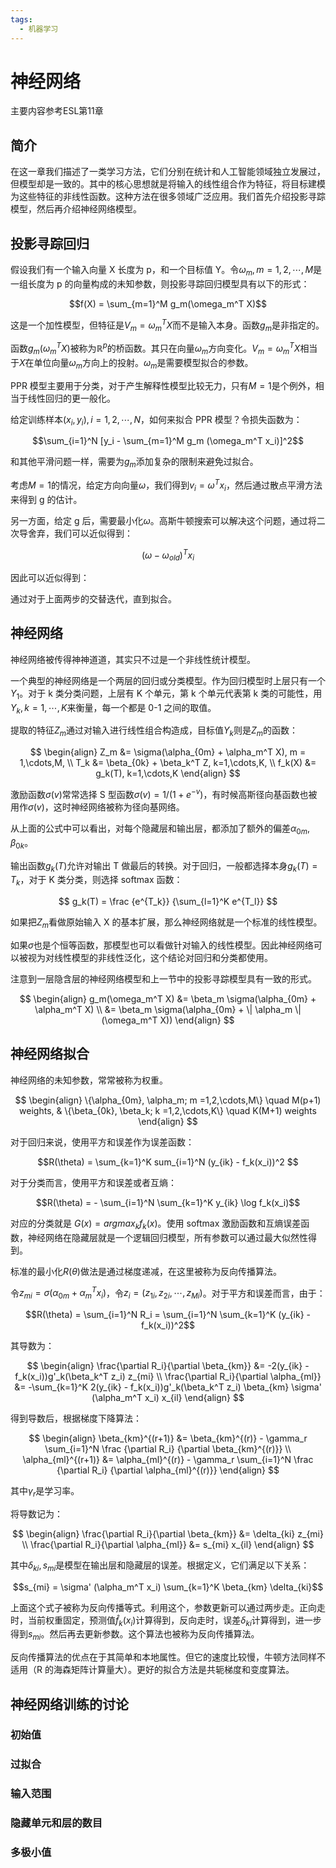 ```yaml
---
tags:
  - 机器学习
---
```


# 神经网络

主要内容参考ESL第11章

## 简介

在这一章我们描述了一类学习方法，它们分别在统计和人工智能领域独立发展过，但模型却是一致的。其中的核心思想就是将输入的线性组合作为特征，将目标建模为这些特征的非线性函数。这种方法在很多领域广泛应用。我们首先介绍投影寻踪模型，然后再介绍神经网络模型。

## 投影寻踪回归

假设我们有一个输入向量 X 长度为 p，和一个目标值 Y。令$\omega_m, m=1,2,\cdots,M$是一组长度为 p 的向量构成的未知参数，则投影寻踪回归模型具有以下的形式：

$$f(X) = \sum_{m=1}^M g_m(\omega_m^T X)$$

这是一个加性模型，但特征是$V_m = \omega_m^T X$而不是输入本身。函数$g_m$是非指定的。

函数$g_m(\omega_m^T X)$被称为$\mathbb{R}^p$的桥函数。其只在向量$\omega_m$方向变化。$V_m = \omega_m^T X$相当于$X$在单位向量$\omega_m$方向上的投射。$\omega_m$是需要模型拟合的参数。

PPR 模型主要用于分类，对于产生解释性模型比较无力，只有$M=1$是个例外，相当于线性回归的更一般化。

给定训练样本$(x_i,y_i), i=1,2,\cdots,N$，如何来拟合 PPR 模型？令损失函数为：

$$\sum_{i=1}^N [y_i - \sum_{m=1}^M g_m (\omega_m^T x_i)]^2$$

和其他平滑问题一样，需要为$g_m$添加复杂的限制来避免过拟合。

考虑$M=1$的情况，给定方向向量$\omega$，我们得到$v_i = \omega^T x_i$，然后通过散点平滑方法来得到 g 的估计。

另一方面，给定 g 后，需要最小化$\omega$。高斯牛顿搜索可以解决这个问题，通过将二次导舍弃，我们可以近似得到：

$$
(\omega - \omega_{old})^T x_i$$

因此可以近似得到：
$$$$

通过对于上面两步的交替迭代，直到拟合。

## 神经网络

神经网络被传得神神道道，其实只不过是一个非线性统计模型。

一个典型的神经网络是一个两层的回归或分类模型。作为回归模型时上层只有一个$Y_1$。对于 k 类分类问题，上层有 K 个单元，第 k 个单元代表第 k 类的可能性，用$Y_k, k=1,\cdots,K$来衡量，每一个都是 0-1 之间的取值。

提取的特征$Z_m$通过对输入进行线性组合构造成，目标值$Y_k$则是$Z_m$的函数：

$$
\begin{align}
Z_m &= \sigma(\alpha_{0m} + \alpha_m^T X), m = 1,\cdots,M, \\
T_k &= \beta_{0k} + \beta_k^T Z, k=1,\cdots,K, \\
f_k(X) &= g_k(T), k=1,\cdots,K
\end{align}
$$

激励函数$\sigma(v)$常常选择 S 型函数$\sigma(v)=1/(1+e^{-v})$，有时候高斯径向基函数也被用作$\sigma(v)$，这时神经网络被称为径向基网络。

从上面的公式中可以看出，对每个隐藏层和输出层，都添加了额外的偏差$\alpha_{0m}, \beta_{0k}$。

输出函数$g_k(T)$允许对输出 T 做最后的转换。对于回归，一般都选择本身$g_k(T) = T_k$，对于 K 类分类，则选择 softmax 函数：

$$
g_k(T) = \frac {e^{T_k}} {\sum_{l=1}^K e^{T_l}}
$$

如果把$Z_m$看做原始输入 X 的基本扩展，那么神经网络就是一个标准的线性模型。

如果$\sigma$也是个恒等函数，那模型也可以看做针对输入的线性模型。因此神经网络可以被视为对线性模型的非线性泛化，这个结论对回归和分类都使用。

注意到一层隐含层的神经网络模型和上一节中的投影寻踪模型具有一致的形式。

$$
\begin{align}
g_m(\omega_m^T X) &= \beta_m \sigma(\alpha_{0m} + \alpha_m^T X) \\
&= \beta_m \sigma(\alpha_{0m} + \| \alpha_m \| (\omega_m^T X))
\end{align}
$$

## 神经网络拟合

神经网络的未知参数，常常被称为权重。

$$
\begin{align}
\{\alpha_{0m}, \alpha_m; m =1,2,\cdots,M\} \quad M(p+1) weights, &
\{\beta_{0k}, \beta_k; k =1,2,\cdots,K\}  \quad K(M+1) weights
\end{align}
$$

对于回归来说，使用平方和误差作为误差函数：

$$R(\theta) = \sum_{k=1}^K sum_{i=1}^N (y_{ik} - f_k(x_i))^2 $$

对于分类而言，使用平方和误差或者互熵：

$$R(\theta) = - \sum_{i=1}^N \sum_{k=1}^K y_{ik} \log f_k(x_i)$$

对应的分类就是 $G(x) = argmax_k f_k(x)$。使用 softmax 激励函数和互熵误差函数，神经网络在隐藏层就是一个逻辑回归模型，所有参数可以通过最大似然性得到。

标准的最小化$R(\theta)$做法是通过梯度递减，在这里被称为反向传播算法。

令$z_{mi} = \sigma (\alpha_{0m} + \alpha_m^T x_i)$，令$z_i = (z_{1i}, z_{2i}, \cdots, z_{Mi})$。对于平方和误差而言，由于：

$$R(\theta) = \sum_{i=1}^N R_i = \sum_{i=1}^N \sum_{k=1}^K (y_{ik} - f_k(x_i))^2$$

其导数为：

$$
\begin{align}
\frac{\partial R_i}{\partial \beta_{km}} &= -2(y_{ik} - f_k(x_i))g'_k(\beta_k^T z_i) z_{mi} \\
\frac{\partial R_i}{\partial \alpha_{ml}} &= -\sum_{k=1}^K 2(y_{ik} - f_k(x_i))g'_k(\beta_k^T z_i) \beta_{km} \sigma' (\alpha_m^T x_i) x_{il}
\end{align}
$$

得到导数后，根据梯度下降算法：

$$
\begin{align}
\beta_{km}^{(r+1)} &= \beta_{km}^{(r)} - \gamma_r \sum_{i=1}^N \frac {\partial R_i} {\partial \beta_{km}^{(r)}} \\
\alpha_{ml}^{(r+1)} &= \alpha_{ml}^{(r)} - \gamma_r \sum_{i=1}^N \frac {\partial R_i} {\partial \alpha_{ml}^{(r)}}
\end{align}
$$

其中$\gamma_r$是学习率。

将导数记为：

$$
\begin{align}
\frac{\partial R_i}{\partial \beta_{km}} &= \delta_{ki} z_{mi} \\
\frac{\partial R_i}{\partial \alpha_{ml}} &= s_{mi} x_{il}
\end{align}
$$

其中$\delta_{ki},s_{mi}$是模型在输出层和隐藏层的误差。根据定义，它们满足以下关系：

$$s_{mi} = \sigma' (\alpha_m^T x_i) \sum_{k=1}^K \beta_{km} \delta_{ki}$$

上面这个式子被称为反向传播等式。利用这个，参数更新可以通过两步走。正向走时，当前权重固定，预测值$\hat{f}_k (x_i)$计算得到，反向走时，误差$\delta_{ki}$计算得到，进一步得到$s_{mi}$。然后再去更新参数。这个算法也被称为反向传播算法。

反向传播算法的优点在于其简单和本地属性。但它的速度比较慢，牛顿方法同样不适用（R 的海森矩阵计算量大）。更好的拟合方法是共轭梯度和变度算法。

## 神经网络训练的讨论

### 初始值

### 过拟合

### 输入范围

### 隐藏单元和层的数目

### 多极小值
